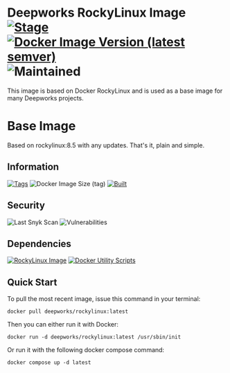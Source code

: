 # Deepworks RockyLinux Image [![Stage](https://img.shields.io/badge/stage-general%20release-blue)](#) [![Docker Image Version (latest semver)](https://img.shields.io/docker/v/deepworks/rockylinux/latest)](https://hub.docker.com/r/deepworks/rockylinux) ![Maintained](https://img.shields.io/badge/maintained-yes-brightgreen.svg)
This image is based on Docker RockyLinux and is used as a base image for many Deepworks projects.
# Base Image 
Based on rockylinux:8.5 with any updates. That's it, plain and simple.

## Information
[![Tags](https://img.shields.io/badge/deepworks/rockylinux-%20latest%20|%201%20|%201.0%20|%201.0.1%20-blue.svg)](https://hub.docker.com/r/deepworks/rockylinux/latest) ![Docker Image Size (tag)](https://img.shields.io/docker/image-size/deepworks/rockylinux/latest) [![Built](https://img.shields.io/badge/Built-03/15/2022-blue.svg)](#)

## Security
![Last Snyk Scan](https://img.shields.io/badge/Last%20Snyk%20Scan-03/15/2022-blue) ![Vulnerabilities](https://img.shields.io/badge/Vulnerabilities-0-brightgreen)

## Dependencies
[![RockyLinux Image](https://img.shields.io/badge/rockylinux-8.5-blue)](https://hub.docker.com/_/rockylinux)
[![Docker Utility Scripts](https://img.shields.io/badge/docker%20utils-0.2.2--beta-blue)](https://github.com/deepworks-net/docker-utils)

## Quick Start

To pull the most recent image, issue this command in your terminal:
```SHELL
docker pull deepworks/rockylinux:latest
```

Then you can either run it with Docker:
```SHELL
docker run -d deepworks/rockylinux:latest /usr/sbin/init
```

Or run it with the following docker compose command:
```SHELL
docker compose up -d latest
```

